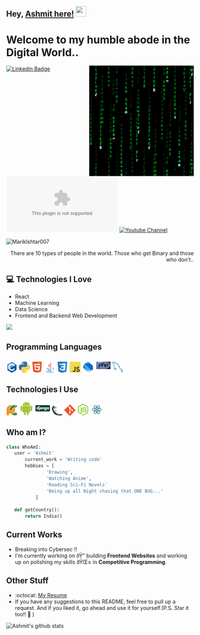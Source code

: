 ## Hey, [Ashmit here!](https://www.youtube.com/channel/)  <img src="https://media.giphy.com/media/hvRJCLFzcasrR4ia7z/giphy.gif" width="28px" height="28px">

<h1>Welcome to my humble abode in the Digital World..</h1> 

<img src = 'https://github.com/TheHamkerGuy/TheHamkerGuy/blob/6178475daf930a5d0c3666476ccab73e8dbdc7e5/images/matrix.gif' alt = 'Awesome Matrix Code' align='right'/>

[![Linkedin Badge](https://img.shields.io/badge/-Ashmit-blue?style=flat-square&logo=Linkedin&logoColor=white&link=https://www.linkedin.com/in/)](https://www.linkedin.com/in/) [![Gmail Badge](https://img.shields.io/badge/-TheHamkerGuy@gmail.com?style=flat-square&logo=Gmail&logoColor=white&link=mailto:TheHamkerGuy@gmail.com)](mailto:TheHamkerGuy@gmail.com) [![Youtube Channel](https://img.shields.io/badge/-The%20Broke%20Coder-c14438?style=flat-square&logo=Youtube&link=https://www.youtube.com/channel/UCietjxpksncMdOUkycv5nqA)](https://www.youtube.com/channel/UCietjxpksncMdOUkycv5nqA)
<p align="left"> <img src="https://komarev.com/ghpvc/?username=MarikIshtar007" alt="MarikIshtar007" /> </p>

<div style="text-align: right">There are 10 types of people in the world. Those who get Binary and those who don't.. </div>

## :computer: Technologies I Love
* React
* Machine Learning
* Data Science
* Frontend and Backend Web Development

<img src = "https://github-readme-stats.vercel.app/api/top-langs/?username=TheHamkerGuy&layout=compact">

## Programming Languages
<img src = 'https://github.com/TheHamkerGuy/TheHamkerGuy/blob/6178475daf930a5d0c3666476ccab73e8dbdc7e5/images/c-original.svg' width='30'/> <img src = 'https://github.com/TheHamkerGuy/TheHamkerGuy/blob/6178475daf930a5d0c3666476ccab73e8dbdc7e5/images/python2.png' height='30'/>  <img src = 'https://github.com/TheHamkerGuy/TheHamkerGuy/blob/6178475daf930a5d0c3666476ccab73e8dbdc7e5/images/html.svg' width='30'/> <img src='https://github.com/TheHamkerGuy/TheHamkerGuy/blob/6178475daf930a5d0c3666476ccab73e8dbdc7e5/images/java.svg' width='30'/> <img src = 'https://github.com/TheHamkerGuy/TheHamkerGuy/blob/6178475daf930a5d0c3666476ccab73e8dbdc7e5/images/css.svg' width='30'/> <img src = 'https://github.com/TheHamkerGuy/TheHamkerGuy/blob/6178475daf930a5d0c3666476ccab73e8dbdc7e5/images/js.svg' width='30'/> <img src = 'https://github.com/TheHamkerGuy/TheHamkerGuy/blob/6178475daf930a5d0c3666476ccab73e8dbdc7e5/images/dart.svg' width='33'/> <img src = 'https://github.com/TheHamkerGuy/TheHamkerGuy/blob/6178475daf930a5d0c3666476ccab73e8dbdc7e5/images/php.svg' width='40'/>
 <img src = 'https://github.com/TheHamkerGuy/TheHamkerGuy/blob/6178475daf930a5d0c3666476ccab73e8dbdc7e5/images/sql.svg' width='30'/> 
 
 ## Technologies I Use
 <img src = 'https://github.com/TheHamkerGuy/TheHamkerGuy/blob/master/images/pycharm.svg' width='30'/>  <img src = 'https://github.com/TheHamkerGuy/TheHamkerGuy/blob/master/images/android.svg' height='40'/>  <img src = 'https://github.com/TheHamkerGuy/TheHamkerGuy/blob/master/images/django.svg' height='40'/> <img src = 'https://github.com/TheHamkerGuy/TheHamkerGuy/blob/master/images/flask.png' width='30'/> <img src = 'https://github.com/TheHamkerGuy/TheHamkerGuy/blob/master/images/git.svg' width='30'/> <img src = 'https://github.com/TheHamkerGuy/TheHamkerGuy/blob/master/images/nodejs.svg' width='33'/> <img src = 'https://github.com/TheHamkerGuy/TheHamkerGuy/blob/master/images/react.svg' width='33'/>
 
 ## Who am I?
 ```python
 class WhoAmI:
 	user = 'Ashmit'
		current_work = 'Writing code'
		hobbies = [
				'Drawing',
				'Watching Anime',
				'Reading Sci-Fi Novels'
				'Being up all Night chasing that ONE BUG...'
			]
	
	def getCountry():
		return India()
 ```
 
## Current Works
 * Breaking into Cybersec !!
 * I'm currently working on ðŸ”­ building **Frontend Websites** and working up on polishing my skills ðŸŒ± in **Competitive Programming**.
 
## Other Stuff
  - :octocat: [My Resume]()
  - If you have any suggestions to this README, feel free to pull up a request. And if you liked it, go ahead and use it for yourself.(P.S. Star it too!! :grimacing: )

![Ashmit's github stats](https://github-readme-stats.vercel.app/api?username=TheHamkerGuy&show_icons=true&hide=[%22issues%22])
 
 
